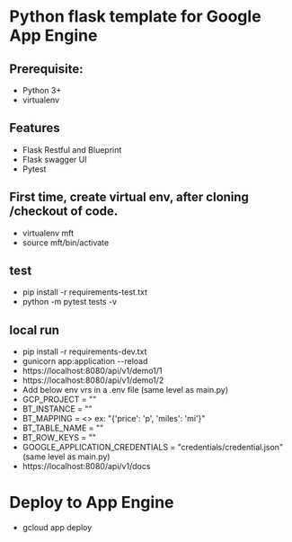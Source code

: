 # Python flask template for Google App Engine

## Prerequisite: 
- Python 3+
- virtualenv  

## Features
- Flask Restful and Blueprint 
- Flask swagger UI
- Pytest

## First time, create virtual env, after cloning /checkout of code.
 - virtualenv mft
 - source mft/bin/activate

## test
 - pip install -r requirements-test.txt 
 - python -m pytest tests -v

## local run 
 - pip install -r requirements-dev.txt
 - gunicorn app:application --reload
 - https://localhost:8080/api/v1/demo1/1
 - https://localhost:8080/api/v1/demo1/2
  - Add below env vrs in a .env file (same level as main.py)
   - GCP_PROJECT = ""
   - BT_INSTANCE = ""
   - BT_MAPPING  =  <>  ex: "{'price': 'p', 'miles': 'mi'}"
   - BT_TABLE_NAME = ""
   - BT_ROW_KEYS = ""
   - GOOGLE_APPLICATION_CREDENTIALS = "credentials/credential.json" (same level as main.py)
 - https://localhost:8080/api/v1/docs

# Deploy to App Engine
 - gcloud app deploy
